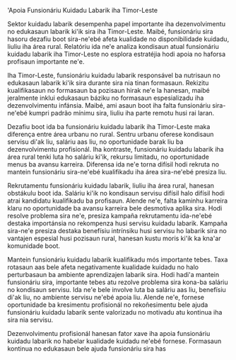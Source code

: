 'Apoia Funsionáriu Kuidadu Labarik iha Timor-Leste

Sektor kuidadu labarik desempenha papel importante iha dezenvolvimentu no edukasaun labarik ki'ik sira iha Timor-Leste. Maibé, funsionáriu sira hasoru dezafiu boot sira-ne'ebé afeta kualidade no disponibilidade kuidadu, liuliu iha área rural. Relatóriu ida ne'e analiza kondisaun atual funsionáriu kuidadu labarik iha Timor-Leste no esplora estratéjia hodi apoia no haforsa profisaun importante ne'e.

Iha Timor-Leste, funsionáriu kuidadu labarik responsável ba nutrisaun no edukasaun labarik ki'ik sira durante sira nia tinan formasaun. Rekizitu kualifikasaun no formasaun ba pozisaun hirak ne'e la hanesan, maibé jeralmente inklui edukasaun báziku no formasaun espesializadu iha dezenvolvimentu infánsia. Maibé, ami asaun boot iha falta funsionáriu sira-ne'ebé kumpri padrão mínimu sira, liuliu iha parte remotu husi rai laran.

Dezafiu boot ida ba funsionáriu kuidadu labarik iha Timor-Leste maka diferença entre área urbanu no rural. Sentru urbanu oferese kondisaun servisu di'ak liu, saláriu aas liu, no oportunidade barak liu ba dezenvolvimentu profisionál. Iha kontraste, funsionáriu kuidadu labarik iha área rural tenki luta ho saláriu ki'ik, rekursu limitadu, no oportunidade menus ba avansu karreira. Diferensa ida ne'e torna difísil hodi rekruta no mantein funsionáriu sira-ne'ebé kualifikadu iha área sira-ne'ebé presiza liu.

Rekrutamentu funsionáriu kuidadu labarik, liuliu iha área rural, hanesan obstákulu boot ida. Saláriu ki'ik no kondisaun servisu difísil halo difísil hodi atrai kandidatu kualifikadu ba profisaun. Alende ne'e, falta kaminhu karreira klaru no oportunidade ba avansu karreira bele desmotiva aplika sira. Hodi resolve problema sira ne'e, presiza kampaña rekrutamentu ida-ne'ebé destaka importánsia no rekompenza husi servisu kuidadu labarik. Kampaña sira-ne'e presiza destaka benefísiu intrínsiku husi servisu ho labarik sira no vantajen espesial husi pozisaun rural, hanesan kustu moris ki'ik ka kna'ar komunidade boot.

Mantein funsionáriu kuidadu labarik kualifikadu mós importante tebes. Taxa rotasaun aas bele afeta negativamente kualidade kuidadu no halo perturbasaun ba ambiente aprendizajen labarik sira. Hodi hadi'a mantein funsionáriu sira, importante tebes atu rezolve problema sira kona-ba saláriu no kondisaun servisu. Ida ne'e bele involve luta ba saláriu aas liu, benefísiu di'ak liu, no ambiente servisu ne'ebé apoia liu. Alende ne'e, fornese oportunidade ba kresimentu profisionál no rekoñesimentu bele ajuda funsionáriu kuidadu labarik sente valorizadu no motivadu atu kontinua iha sira nia servisu.

Dezenvolvimentu profisionál hanesan fator xave iha apoia funsionáriu kuidadu labarik no habelar kualidade kuidadu ne'ebé fornese. Formasaun kontinua no edukasaun bele ajuda funsionáriu sira has